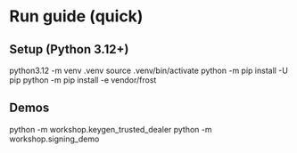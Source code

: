 # Run guide (quick)

## Setup (Python 3.12+)
python3.12 -m venv .venv
source .venv/bin/activate
python -m pip install -U pip
python -m pip install -e vendor/frost

## Demos
python -m workshop.keygen_trusted_dealer
python -m workshop.signing_demo
